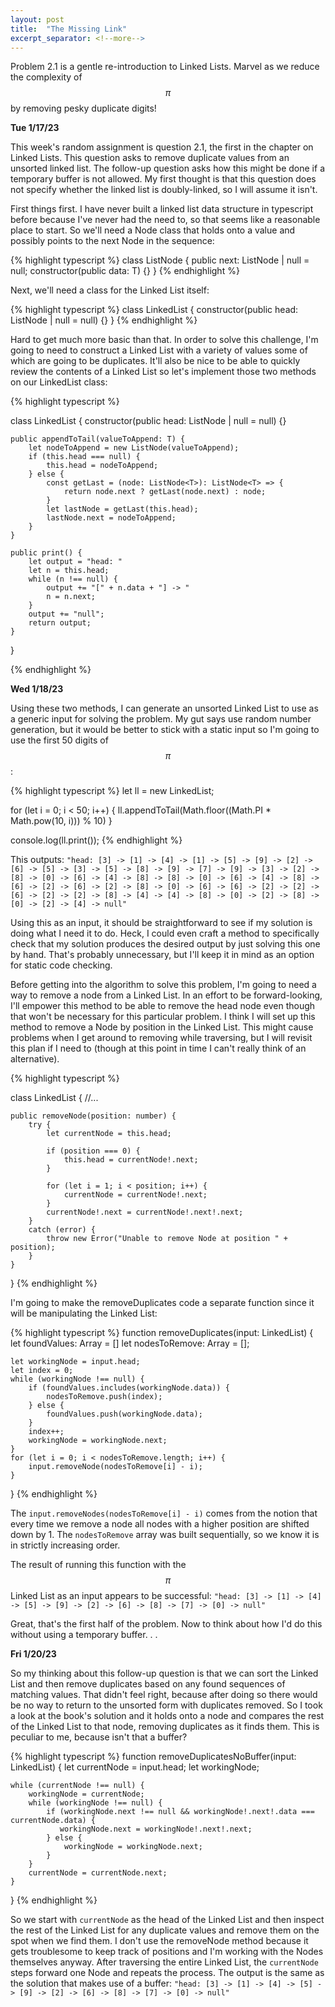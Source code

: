 ```yaml
---
layout: post
title:  "The Missing Link"
excerpt_separator: <!--more-->
---
```

Problem 2.1 is a gentle re-introduction to Linked Lists. Marvel as we reduce the complexity of $$\pi$$ by removing pesky duplicate digits!
<!--more-->

**Tue 1/17/23**

This week's random assignment is question 2.1, the first in the chapter on Linked Lists. This question asks to remove duplicate values from an unsorted linked list. The follow-up question asks how this might be done if a temporary buffer is not allowed. My first thought is that this question does not specify whether the linked list is doubly-linked, so I will assume it isn't. 

First things first. I have never built a linked list data structure in typescript before because I've never had the need to, so that seems like a reasonable place to start. So we'll need a Node class that holds onto a value and possibly points to the next Node in the sequence:

{% highlight typescript %}
class ListNode<T> {
    public next: ListNode<T> | null = null;
    constructor(public data: T) {}
}
{% endhighlight %}

Next, we'll need a class for the Linked List itself:

{% highlight typescript %}
class LinkedList<T> {
    constructor(public head: ListNode<T> | null = null) {}
}
{% endhighlight %}

Hard to get much more basic than that.  In order to solve this challenge, I'm going to need to construct a Linked List with a variety of values some of which are going to be duplicates. It'll also be nice to be able to quickly review the contents of a Linked List so let's implement those two methods on our LinkedList class:

{% highlight typescript %}

class LinkedList<T> {
    constructor(public head: ListNode<T> | null = null) {}

    public appendToTail(valueToAppend: T) {
        let nodeToAppend = new ListNode(valueToAppend);
        if (this.head === null) {
            this.head = nodeToAppend;
        } else {
            const getLast = (node: ListNode<T>): ListNode<T> => {
                return node.next ? getLast(node.next) : node;
            }
            let lastNode = getLast(this.head);
            lastNode.next = nodeToAppend;
        }
    }

    public print() {
        let output = "head: "
        let n = this.head;
        while (n !== null) {
            output += "[" + n.data + "] -> "
            n = n.next;
        }
        output += "null";
        return output;
    }
}

{% endhighlight %}

**Wed 1/18/23**

Using these two methods, I can generate an unsorted Linked List to use as a generic input for solving the problem. My gut says use random number generation, but it would be better to stick with a static input so I'm going to use the first 50 digits of $$\pi$$:

{% highlight typescript %}
let ll = new LinkedList<number>;

for (let i = 0; i < 50; i++) {
    ll.appendToTail(Math.floor((Math.PI * Math.pow(10, i))) % 10)
}

console.log(ll.print());
{% endhighlight %}

This outputs: `"head: [3] -> [1] -> [4] -> [1] -> [5] -> [9] -> [2] -> [6] -> [5] -> [3] -> [5] -> [8] -> [9] -> [7] -> [9] -> [3] -> [2] -> [8] -> [0] -> [6] -> [4] -> [8] -> [8] -> [0] -> [6] -> [4] -> [8] -> [6] -> [2] -> [6] -> [2] -> [8] -> [0] -> [6] -> [6] -> [2] -> [2] -> [6] -> [2] -> [2] -> [8] -> [4] -> [4] -> [8] -> [0] -> [2] -> [8] -> [0] -> [2] -> [4] -> null" `

Using this as an input, it should be straightforward to see if my solution is doing what I need it to do. Heck, I could even craft a method to specifically check that my solution produces the desired output by just solving this one by hand. That's probably unnecessary, but I'll keep it in mind as an option for static code checking.

Before getting into the algorithm to solve this problem, I'm going to need a way to remove a node from a Linked List. In an effort to be forward-looking, I'll empower this method to be able to remove the head node even though that won't be necessary for this particular problem. I think I will set up this method to remove a Node by position in the Linked List. This might cause problems when I get around to removing while traversing, but I will revisit this plan if I need to (though at this point in time I can't really think of an alternative).

{% highlight typescript %}

class LinkedList<T> {
    //...

    public removeNode(position: number) {
        try {
            let currentNode = this.head;
            
            if (position === 0) {
                this.head = currentNode!.next;
            }

            for (let i = 1; i < position; i++) {
                currentNode = currentNode!.next;
            }
            currentNode!.next = currentNode!.next!.next;
        }
        catch (error) {
            throw new Error("Unable to remove Node at position " + position);
        }
    }
}
{% endhighlight %}

I'm going to make the removeDuplicates code a separate function since it will be manipulating the Linked List:

{% highlight typescript %}
function removeDuplicates<T>(input: LinkedList<T>) {
    let foundValues: Array<T> = []
    let nodesToRemove: Array<number> = [];

    let workingNode = input.head;
    let index = 0;
    while (workingNode !== null) {
        if (foundValues.includes(workingNode.data)) {
            nodesToRemove.push(index);
        } else {
            foundValues.push(workingNode.data);
        }
        index++;
        workingNode = workingNode.next;
    }
    for (let i = 0; i < nodesToRemove.length; i++) {
        input.removeNode(nodesToRemove[i] - i);
    }
}
{% endhighlight %}

The `input.removeNodes(nodesToRemove[i] - i)` comes from the notion that every time we remove a node all nodes with a higher position are shifted down by 1. The `nodesToRemove` array was built sequentially, so we know it is in strictly increasing order.

The result of running this function with the $$\pi$$ Linked List as an input appears to be successful: `"head: [3] -> [1] -> [4] -> [5] -> [9] -> [2] -> [6] -> [8] -> [7] -> [0] -> null" `

Great, that's the first half of the problem. Now to think about how I'd do this without using a temporary buffer. . .

**Fri 1/20/23**

So my thinking about this follow-up question is that we can sort the Linked List and then remove duplicates based on any found sequences of matching values. That didn't feel right, because after doing so there would be no way to return to the unsorted form with duplicates removed. So I took a look at the book's solution and it holds onto a node and compares the rest of the Linked List to that node, removing duplicates as it finds them. This is peculiar to me, because isn't that a buffer?

{% highlight typescript %}
function removeDuplicatesNoBuffer<T>(input: LinkedList<T>) {
    let currentNode = input.head;
    let workingNode;

    while (currentNode !== null) {
        workingNode = currentNode;
        while (workingNode !== null) {
            if (workingNode.next !== null && workingNode!.next!.data === currentNode.data) {
               workingNode.next = workingNode!.next!.next;
            } else {
                workingNode = workingNode.next;
            }
        }
        currentNode = currentNode.next;
    }
}
{% endhighlight %}

So we start with `currentNode` as the head of the Linked List and then inspect the rest of the Linked List for any duplicate values and remove them on the spot when we find them. I don't use the removeNode method because it gets troublesome to keep track of positions and I'm working with the Nodes themselves anyway. After traversing the entire Linked List, the `currentNode` steps forward one Node and repeats the process. The output is the same as the solution that makes use of a buffer: `"head: [3] -> [1] -> [4] -> [5] -> [9] -> [2] -> [6] -> [8] -> [7] -> [0] -> null" `